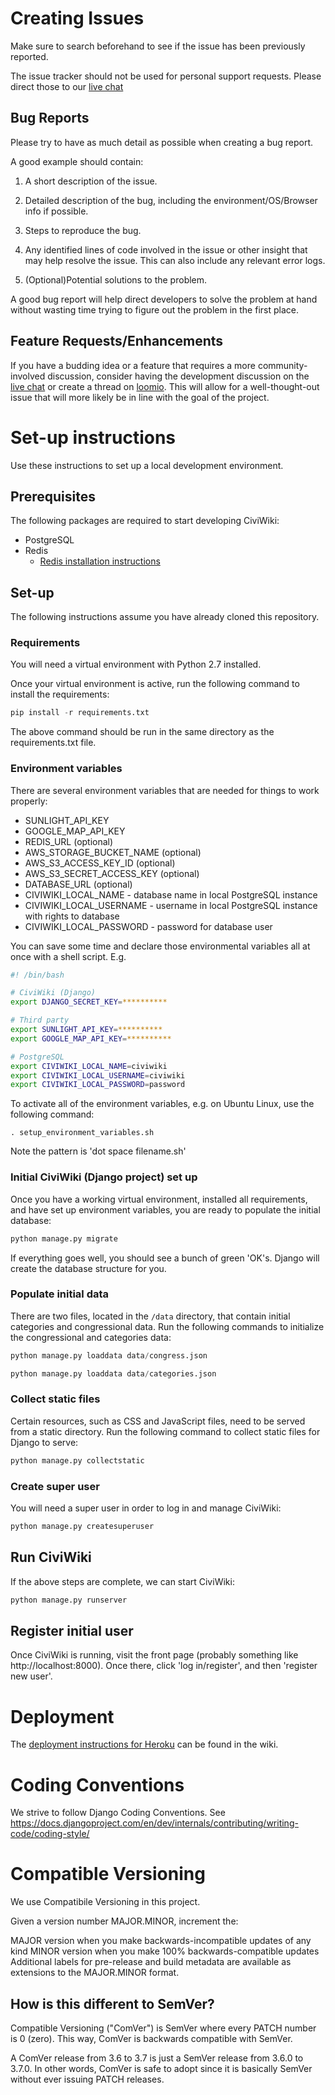 # Creating Issues

Make sure to search beforehand to see if the issue has been previously reported.

The issue tracker should not be used for personal support requests. Please direct those to our [live chat](https://riot.im/app/#/room/#CiviWiki:matrix.org)

## Bug Reports
Please try to have as much detail as possible when creating a bug report.

A good example should contain:

1. A short description of the issue.

2. Detailed description of the bug, including the environment/OS/Browser info if possible.

3. Steps to reproduce the bug.

4. Any identified lines of code involved in the issue or other insight that may help resolve the issue. This can also include any relevant error logs.

5. (Optional)Potential solutions to the problem.

A good bug report will help direct developers to solve the problem at hand without wasting time trying to figure out the problem in the first place.

## Feature Requests/Enhancements
If you have a budding idea or a feature that requires a more community-involved discussion, consider having the development discussion on the [live chat](https://riot.im/app/#/room/#CiviWiki:matrix.org) or create a thread on [loomio](https://www.loomio.org/g/ET40tXUC/openciviwiki). This will allow for a well-thought-out issue that will more likely be in line with the goal of the project.

# Set-up instructions
Use these instructions to set up a local development environment.

## Prerequisites
The following packages are required to start developing CiviWiki:

- PostgreSQL
- Redis
    - [Redis installation instructions](https://redis.io/topics/quickstart)

## Set-up
The following instructions assume you have already cloned this repository.

### Requirements
You will need a virtual environment with Python 2.7 installed.

Once your virtual environment is active, run the following command to install the requirements:

```py
pip install -r requirements.txt
```

The above command should be run in the same directory as the requirements.txt file.

### Environment variables
There are several environment variables that are needed for things to work properly:

- SUNLIGHT_API_KEY
- GOOGLE_MAP_API_KEY
- REDIS_URL (optional)
- AWS_STORAGE_BUCKET_NAME (optional)
- AWS_S3_ACCESS_KEY_ID (optional)
- AWS_S3_SECRET_ACCESS_KEY (optional)
- DATABASE_URL (optional)
- CIVIWIKI_LOCAL_NAME - database name in local PostgreSQL instance
- CIVIWIKI_LOCAL_USERNAME - username in local PostgreSQL instance with rights to database
- CIVIWIKI_LOCAL_PASSWORD - password for database user

You can save some time and declare those environmental variables all at once with a shell script. E.g.

```sh
#! /bin/bash

# CiviWiki (Django)
export DJANGO_SECRET_KEY=**********

# Third party
export SUNLIGHT_API_KEY=**********
export GOOGLE_MAP_API_KEY=**********

# PostgreSQL
export CIVIWIKI_LOCAL_NAME=civiwiki
export CIVIWIKI_LOCAL_USERNAME=civiwiki
export CIVIWIKI_LOCAL_PASSWORD=password
```

To activate all of the environment variables, e.g. on Ubuntu Linux, use the following command:

```
. setup_environment_variables.sh
```

Note the pattern is 'dot space filename.sh'

### Initial CiviWiki (Django project) set up
Once you have a working virtual environment, installed all requirements, and have set up environment variables, you are ready to populate the initial database:

```py
python manage.py migrate
```

If everything goes well, you should see a bunch of green 'OK's. Django will create the database structure for you.

### Populate initial data
There are two files, located in the `/data` directory, that contain initial categories and congressional data. Run the following commands to initialize the congressional and categories data:

```py
python manage.py loaddata data/congress.json
```

```py
python manage.py loaddata data/categories.json
```

### Collect static files
Certain resources, such as CSS and JavaScript files, need to be served from a static directory. Run the following command to collect static files for Django to serve:

```py
python manage.py collectstatic
```

### Create super user
You will need a super user in order to log in and manage CiviWiki:

```py
python manage.py createsuperuser
```

## Run CiviWiki
If the above steps are complete, we can start CiviWiki:

```py
python manage.py runserver
```

## Register initial user
Once CiviWiki is running, visit the front page (probably something like http://localhost:8000). Once there, click 'log in/register', and then 'register new user'.

# Deployment
The [deployment instructions for Heroku](https://github.com/CiviWiki/OpenCiviWiki/wiki/Deployment-instructions-for-Heroku) can be found in the wiki.

# Coding Conventions

We strive to follow Django Coding Conventions. See https://docs.djangoproject.com/en/dev/internals/contributing/writing-code/coding-style/

# Compatible Versioning
We use Compatibile Versioning in this project.

Given a version number MAJOR.MINOR, increment the:

MAJOR version when you make backwards-incompatible updates of any kind
MINOR version when you make 100% backwards-compatible updates
Additional labels for pre-release and build metadata are available as extensions to the MAJOR.MINOR format.

## How is this different to SemVer?

Compatible Versioning ("ComVer") is SemVer where every PATCH number is 0 (zero). This way, ComVer is backwards compatible with SemVer.

A ComVer release from 3.6 to 3.7 is just a SemVer release from 3.6.0 to 3.7.0. In other words, ComVer is safe to adopt since it is basically SemVer without ever issuing PATCH releases.
